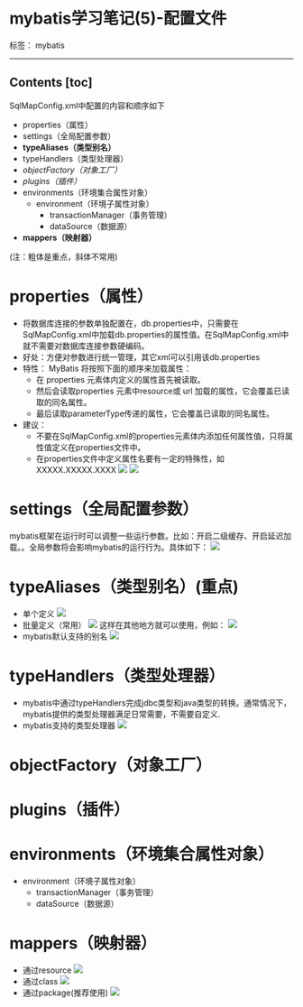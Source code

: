 # mybatis学习笔记(5)-配置文件

标签： mybatis

---
**Contents**
[toc]
---

SqlMapConfig.xml中配置的内容和顺序如下

- properties（属性）
- settings（全局配置参数）
- **typeAliases（类型别名）**
- typeHandlers（类型处理器）
- *objectFactory（对象工厂）*
- *plugins（插件）*
- environments（环境集合属性对象）
  - environment（环境子属性对象）
     - transactionManager（事务管理）
     - dataSource（数据源）
- **mappers（映射器）**


(注：粗体是重点，斜体不常用)


# properties（属性）
  * 将数据库连接的参数单独配置在，db.properties中，只需要在SqlMapConfig.xml中加载db.properties的属性值。在SqlMapConfig.xml中就不需要对数据库连接参数硬编码。
  * 好处：方便对参数进行统一管理，其它xml可以引用该db.properties
  * 特性： MyBatis 将按照下面的顺序来加载属性：
    * 在 properties 元素体内定义的属性首先被读取。
    * 然后会读取properties 元素中resource或 url 加载的属性，它会覆盖已读取的同名属性。
    * 最后读取parameterType传递的属性，它会覆盖已读取的同名属性。
  * 建议：
    * 不要在SqlMapConfig.xml的properties元素体内添加任何属性值，只将属性值定义在properties文件中。
    * 在properties文件中定义属性名要有一定的特殊性，如XXXXX.XXXXX.XXXX
    ![](../../images/Mybatis配置文件SqlMapConfig.xml01.jpg)
    ![](../../images/Mybatis配置文件SqlMapConfig.xml02.jpg)


# settings（全局配置参数）
mybatis框架在运行时可以调整一些运行参数。比如：开启二级缓存、开启延迟加载。。全局参数将会影响mybatis的运行行为。具体如下：
![](../../images/Mybatis配置文件SqlMapConfig.xml03.jpg)

# typeAliases（类型别名）(重点)
  * 单个定义
  ![](../../images/Mybatis配置文件SqlMapConfig.xml04.jpg)
  * 批量定义（常用）
  ![](../../images/Mybatis配置文件SqlMapConfig.xml05.jpg)
  这样在其他地方就可以使用，例如：
  ![](../../images/Mybatis配置文件SqlMapConfig.xml06.jpg)
* mybatis默认支持的别名
![](../../images/Mybatis配置文件SqlMapConfig.xml07.jpg)

# typeHandlers（类型处理器）
  * mybatis中通过typeHandlers完成jdbc类型和java类型的转换。通常情况下，mybatis提供的类型处理器满足日常需要，不需要自定义.
  * mybatis支持的类型处理器 
  ![](../../images/Mybatis配置文件SqlMapConfig.xml08.jpg)

# objectFactory（对象工厂）

# plugins（插件）

# environments（环境集合属性对象）
  * environment（环境子属性对象）
      * transactionManager（事务管理）
      * dataSource（数据源）

# mappers（映射器）
  * 通过resource
  ![](../../images/Mybatis配置文件SqlMapConfig.xml10.jpg)
  * 通过class
  ![](../../images/Mybatis配置文件SqlMapConfig.xml11.jpg)
  * 通过package(推荐使用)
  ![](../../images/Mybatis配置文件SqlMapConfig.xml12.jpg)
